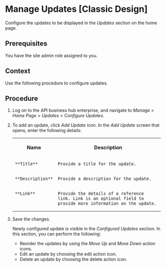 <!-- loio94e37b473fd24ea8811a9ac3bdaed7ec -->

# Manage Updates \[Classic Design\]

Configure the updates to be displayed in the *Updates* section on the home page.



<a name="loio94e37b473fd24ea8811a9ac3bdaed7ec__prereq_rng_phk_dhb"/>

## Prerequisites

You have the site admin role assigned to you.



## Context

Use the following procedure to configure updates.



## Procedure

1.  Log on to the API business hub enterprise, and navigate to *Manage* \> *Home Page* \> *Updates* \> *Configure Updates*.

2.  To add an update, click *Add Update* icon. In the *Add Update* screen that opens, enter the following details:


    <table>
    <tr>
    <th valign="top">

    Name


    
    </th>
    <th valign="top">

    Description


    
    </th>
    </tr>
    <tr>
    <td valign="top">
    
        **Title**


    
    </td>
    <td valign="top">
    
        Provide a title for the update.


    
    </td>
    </tr>
    <tr>
    <td valign="top">
    
        **Description**


    
    </td>
    <td valign="top">
    
        Provide a description for the update.


    
    </td>
    </tr>
    <tr>
    <td valign="top">
    
        **Link**


    
    </td>
    <td valign="top">
    
        Provide the details of a reference link. Link is an optional field to provide more information on the update.


    
    </td>
    </tr>
    </table>
    
3.  Save the changes.

    Newly configured update is visible in the *Configured Updates* section. In this section, you can perform the following:

    -   Reorder the updates by using the *Move Up* and *Move Down* action icons.
    -   Edit an update by choosing the edit action icon.
    -   Delete an update by choosing the delete action icon.


